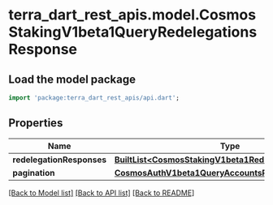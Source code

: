 # terra_dart_rest_apis.model.CosmosStakingV1beta1QueryRedelegationsResponse

## Load the model package
```dart
import 'package:terra_dart_rest_apis/api.dart';
```

## Properties
Name | Type | Description | Notes
------------ | ------------- | ------------- | -------------
**redelegationResponses** | [**BuiltList&lt;CosmosStakingV1beta1RedelegationResponse&gt;**](CosmosStakingV1beta1RedelegationResponse.md) |  | [optional] 
**pagination** | [**CosmosAuthV1beta1QueryAccountsResponsePagination**](CosmosAuthV1beta1QueryAccountsResponsePagination.md) |  | [optional] 

[[Back to Model list]](../README.md#documentation-for-models) [[Back to API list]](../README.md#documentation-for-api-endpoints) [[Back to README]](../README.md)


